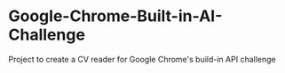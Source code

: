 # Google-Chrome-Built-in-AI-Challenge
Project to create a CV reader for Google Chrome's build-in API challenge
